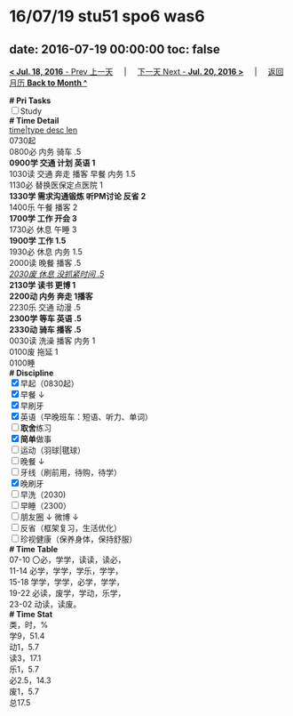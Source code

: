 # 16/07/19 stu51 spo6 was6

date: 2016-07-19 00:00:00
toc: false
---
[**< Jul. 18, 2016** - Prev 上一天](/lifelogs/2016/07/d18.html) &nbsp; &nbsp; | &nbsp; &nbsp; [下一天 Next - **Jul. 20, 2016 >**](/lifelogs/2016/07/d20.html) &nbsp; &nbsp; |  &nbsp; &nbsp; [返回月历 **Back to Month ^**](/lifelogs/2016/07/index.html)
<br/><div><b># Pri Tasks</b></div><div><input type="checkbox"/>Study</div><div><b># Time Detail</b></div><div><u>time|type desc len</u></div><div>0730起</div><div>0800必 内务 骑车 .5</div><div><b>0900学 交通 计划 英语 1</b></div><div>1030读 交通 奔走 播客 早餐 内务 1.5</div><div>1130必 替换医保定点医院 1</div><div><b>1330学 需求沟通锻炼 听PM讨论 反省 2</b></div><div>1400乐 午餐 播客 2</div><div><b>1700学 工作 开会 3</b></div><div>1730必 休息 午睡 3</div><div><b>1900学 工作 1.5</b></div><div>1930必 休息 内务 1.5</div><div>2000读 晚餐 播客 .5</div><div><u><i>2030废 休息 没抓紧时间 .5</i></u></div><div><b>2130学 读书 更博 1</b></div><div><b>2200动 内务 奔走 1</b><b>播客</b></div><div>2230乐 交通 动漫 .5</div><div><b>2300学 等车 英语 .5</b></div><div><b>2330动 骑车 播客 .5</b></div><div>0030读 洗澡 播客 内务 1</div><div>0100废 拖延 1</div><div>0100睡</div><div><b># Discipline</b></div><div><input checked="true" type="checkbox"/>早起（0830起）</div><div><input checked="true" type="checkbox"/>早餐 ↓</div><div><input checked="true" type="checkbox"/>早刷牙</div><div><input checked="true" type="checkbox"/>英语（早晚班车：短语、听力、单词）</div><div><input type="checkbox"/><b>取舍</b>练习</div><div><input checked="true" type="checkbox"/><b>简单</b>做事</div><div><input type="checkbox"/>运动（羽球|毽球）</div><div><input type="checkbox"/>晚餐 ↓</div><div><input type="checkbox"/>牙线（刷前用，待购，待学）</div><div><input checked="true" type="checkbox"/>晚刷牙</div><div><input type="checkbox"/>早洗（2030)</div><div><input type="checkbox"/>早睡（2300）</div><div><input type="checkbox"/>朋友圈 ↓ 微博 ↓</div><div><input type="checkbox"/>反省（框架复习，生活优化）</div><div><input type="checkbox"/>珍视健康（保养身体，保持舒服）</div><div><b># Time Table</b></div><div>07-10 〇必，学学，读读，读必，</div><div>11-14 必学，学学，学乐，学学，</div><div>15-18 学学，学学，必学，学学，</div><div>19-22 必读，废学，学动，乐学，</div><div>23-02 动读，读废。</div><div><b># Time Stat</b></div><div>类，时，%</div><div>学9，51.4</div><div>动1，5.7</div><div>读3，17.1</div><div>乐1，5.7</div><div>必2.5，14.3</div><div>废1，5.7</div><div>总17.5</div>
